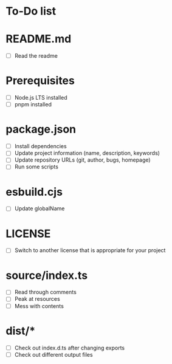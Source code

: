 # To-Do list

# README.md
- [ ] Read the readme

# Prerequisites
- [ ] Node.js LTS installed
- [ ] pnpm installed

# package.json
- [ ] Install dependencies
- [ ] Update project information (name, description, keywords)
- [ ] Update repository URLs (git, author, bugs, homepage)
- [ ] Run some scripts

# esbuild.cjs
- [ ] Update globalName

# LICENSE
- [ ] Switch to another license that is appropriate for your project

# source/index.ts
- [ ] Read through comments
- [ ] Peak at resources
- [ ] Mess with contents

# dist/*
- [ ] Check out index.d.ts after changing exports
- [ ] Check out different output files